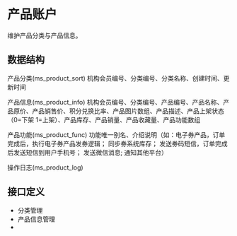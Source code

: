 # 产品账户

维护产品分类与产品信息。

## 数据结构

产品分类(ms_product_sort)
机构会员编号、分类编号、分类名称、创建时间、更新时间

产品信息(ms_product_info)
机构会员编号、分类编号、产品编号、产品名称、产品原价、产品销售价、积分兑换比率、产品图片数组、产品描述、产品上架状态（0=下架 1=上架）、产品库存、产品销量、产品收藏量、产品功能数组

产品功能(ms_product_func)
功能唯一别名、介绍说明（如：电子券产品，订单完成后，执行电子券产品发券逻辑； 同步券系统库存；  发送券码短信，订单完成后发送短信到用户手机号；  发送微信消息; 通知其他平台）

操作日志(ms_product_log)

## 接口定义

- 分类管理
- 产品信息管理
- 
 
